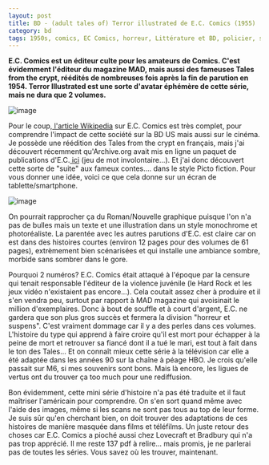 ```yaml
---
layout: post
title: BD - (adult tales of) Terror illustrated de E.C. Comics (1955)
category: bd
tags: 1950s, comics, EC Comics, horreur, Littérature et BD, policier, suspens
---
```

**E.C. Comics est un éditeur culte pour les amateurs de Comics. C'est évidemment l'éditeur du magazine MAD, mais aussi des fameuses Tales from the crypt, réédités de nombreuses fois après la fin de parution en 1954. Terror Illustrated est une sorte d'avatar éphémère de cette série, mais ne dura que 2 volumes.**

![image](https://filedn.eu/llqi9IBxlYouGRXYG2xlROb/img/2017/terror01.png)

Pour le coup,<a href="https://fr.wikipedia.org/wiki/EC_Comics"> l'article Wikipedia</a> sur E.C. Comics est très complet, pour comprendre l'impact de cette société sur la BD US mais aussi sur le cinéma. Je possède une réédition des Tales from the crypt en français, mais j'ai découvert récemment qu'Archive.org avait mis en ligne un paquet de publications d'E.C.<a href="https://archive.org/details/HorrorComics"> ici</a> (jeu de mot involontaire...). Et j'ai donc découvert cette sorte de "suite" aux fameux contes.... dans le style Picto fiction. Pour vous donner une idée, voici ce que cela donne sur un écran de tablette/smartphone.

![image](https://filedn.eu/llqi9IBxlYouGRXYG2xlROb/img/2017/terror2.png)

On pourrait rapprocher ça du Roman/Nouvelle graphique puisque l'on n'a pas de bulles mais un texte et une illustration dans un style monochrome et photoréaliste. La parentée avec les autres parutions d'E.C. est claire car on est dans des histoires courtes (environ 12 pages pour des volumes de 61 pages), extrèmement bien scénarisées et qui installe une ambiance sombre, morbide sans sombrer dans le gore.

Pourquoi 2 numéros? E.C. Comics était attaqué à l'époque par la censure qui tenait responsable l'éditeur de la violence juvénile (le Hard Rock et les jeux vidéo n'existaient pas encore...). Cela coutait assez cher à produire et il s'en vendra peu, surtout par rapport à MAD magazine qui avoisinait le million d'exemplaires. Donc à bout de souffle et à court d'argent, E.C. ne gardera que son plus gros succès et fermera la division "horreur et suspens". C'est vraiment dommage car il y a des perles dans ces volumes. L'histoire du type qui apprend à faire croire qu'il est mort pour échapper à la peine de mort et retrouver sa fiancé dont il a tué le mari, est tout à fait dans le ton des Tales... Et on connaît mieux cette série à la télévision car elle a été adaptée dans les années 90 sur la chaîne à péage HBO. Je crois qu'elle passait sur M6, si mes souvenirs sont bons. Mais là encore, les ligues de vertus ont du trouver ça too much pour une rediffusion.

Bon évidemment, cette mini série d'histoire n'a pas été traduite et il faut maîtriser l'américain pour comprendre. On s'en sort quand même avec l'aide des images, même si les scans ne sont pas tous au top de leur forme. Je suis sûr qu'en cherchant bien, on doit trouver des adaptations de ces histoires de manière masquée dans films et téléfilms. Un juste retour des choses car E.C. Comics a pioché aussi chez Lovecraft et Bradbury qui n'a pas trop apprécié. Il me reste 137 pdf à relire... mais promis, je ne parlerai pas de toutes les séries. Vous savez où les trouver, maintenant.
